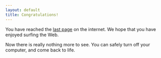 ```yaml
---
layout: default
title: Congratulations!
---
```


You have reached the [last page](http://www.w3schools.com/html/lastpage.htm) on the internet. We hope that you have enjoyed surfing the Web.

Now there is really nothing more to see. You can safely turn off your computer, and come back to life.